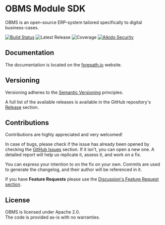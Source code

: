 # OBMS Module SDK

OBMS is an open-source ERP-system tailored specifically to digital business-cases.

[![Build Status](https://img.shields.io/github/actions/workflow/status/forepath/obms-module-sdk/release.yml?label=Release
)](https://github.com/forepath/obms-module-sdk/actions/workflows/release.yml)
![Latest Release](https://img.shields.io/github/v/release/forepath/obms-module-sdk?label=Latest%20Release)
![Coverage](https://img.shields.io/codecov/c/github/forepath/obms-module-sdk/main?label=Coverage)
[![Aikido Security](https://img.shields.io/badge/Aikido-Security-blue)](https://app.aikido.dev)

## Documentation

The documentation is located on the [forepath.io](https://forepath.io/docs/obms) website.

## Versioning

Versioning adheres to the [Semantic Versioning](https://semver.org/) principles.

A full list of the available releases is available in the GitHub repository's [Release](https://github.com/forepath/obms-module-sdk/releases) section.

## Contributions

Contributions are highly appreciated and very welcomed!

In case of bugs, please check if the issue has already been opened by checking the [GitHub Issues](https://github.com/forepath/obms-module-sdk/issues) section.
If it isn't, you can open a new one. A detailed report will help us replicate it, assess it, and work on a fix.

You can express your intention to on the fix on your own.
Commits are used to generate the changelog, and their author will be referenced in it.

If you have **Feature Requests** please use the [Discussion's Feature Request section](https://github.com/forepath/obms-module-sdk/discussions/categories/feature-requests).

## License

OBMS is licensed under Apache 2.0.  
The code is provided as-is with no warranties.
